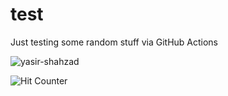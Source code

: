 # test
Just testing some random stuff via GitHub Actions
<p align="left"> <img src="https://komarev.com/ghpvc/?username=yasir-shahzad&label=Profile%20views&color=0e75b6&style=flat" alt="yasir-shahzad" /> </p>


![Hit Counter](https://visitor-badge.laobi.icu/badge?page_id=yasir-shahzad_SoftI2C)

